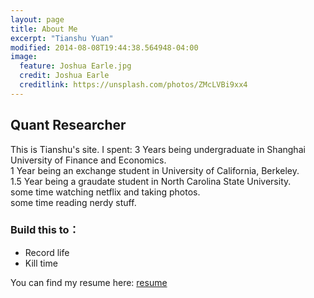 ```yaml
---
layout: page
title: About Me
excerpt: "Tianshu Yuan"
modified: 2014-08-08T19:44:38.564948-04:00
image:
  feature: Joshua Earle.jpg
  credit: Joshua Earle
  creditlink: https://unsplash.com/photos/ZMcLVBi9xx4
---
```



## Quant Researcher
This is Tianshu's site. 
I spent:
3 Years being undergraduate in Shanghai University of Finance and Economics.  
1 Year being an exchange student in University of California, Berkeley.  
1.5 Year being a graudate student in North Carolina State University.  
some time watching netflix and taking photos.  
some time reading nerdy stuff.  

### Build this to：
* Record life
* Kill time


You can find my resume here: [resume](https://github.com/ryanyuan42/ryanyuan42.github.io/blob/master/assets/Resume-Tianshu%20Yuan.pdf)
